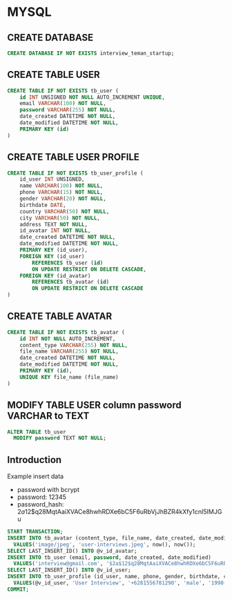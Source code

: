 # MYSQL

## CREATE DATABASE
```sql
CREATE DATABASE IF NOT EXISTS interview_teman_startup;
```

## CREATE TABLE USER
```sql
CREATE TABLE IF NOT EXISTS tb_user (
    id INT UNSIGNED NOT NULL AUTO_INCREMENT UNIQUE,
    email VARCHAR(100) NOT NULL,
    password VARCHAR(255) NOT NULL,
    date_created DATETIME NOT NULL,
    date_modified DATETIME NOT NULL,
    PRIMARY KEY (id)
)
```
## CREATE TABLE USER PROFILE
```sql
CREATE TABLE IF NOT EXISTS tb_user_profile (
    id_user INT UNSIGNED,
    name VARCHAR(100) NOT NULL,
    phone VARCHAR(15) NOT NULL,
    gender VARCHAR(20) NOT NULL,
    birthdate DATE,
    country VARCHAR(50) NOT NULL,
    city VARCHAR(50) NOT NULL,
    address TEXT NOT NULL,
    id_avatar INT NOT NULL,
    date_created DATETIME NOT NULL,
    date_modified DATETIME NOT NULL,
    PRIMARY KEY (id_user),
    FOREIGN KEY (id_user)
        REFERENCES tb_user (id)
        ON UPDATE RESTRICT ON DELETE CASCADE,
    FOREIGN KEY (id_avatar)
        REFERENCES tb_avatar (id)
        ON UPDATE RESTRICT ON DELETE CASCADE
)
```

## CREATE TABLE AVATAR
```sql
CREATE TABLE IF NOT EXISTS tb_avatar (
    id INT NOT NULL AUTO_INCREMENT,
    content_type VARCHAR(255) NOT NULL,
    file_name VARCHAR(255) NOT NULL,
    date_created DATETIME NOT NULL,
    date_modified DATETIME NOT NULL,
    PRIMARY KEY (id),
    UNIQUE KEY file_name (file_name)
)
```
## MODIFY TABLE USER column password VARCHAR to TEXT
```sql
ALTER TABLE tb_user
  MODIFY password TEXT NOT NULL;
```

## Introduction
Example insert data
- password with bcrypt
- password: 12345
- password_hash: $2a$12$q28MqtAaiXVACe8hwhRDXe6bC5F6uRbVjJhBZR4kXfy1cnI5IMJGu

```sql
START TRANSACTION;
INSERT INTO tb_avatar (content_type, file_name, date_created, date_modified)
  VALUES('image/jpeg', 'user-interviews.jpeg', now(), now());
SELECT LAST_INSERT_ID() INTO @v_id_avatar;
INSERT INTO tb_user (email, password, date_created, date_modified)
  VALUES('interview@gmail.com', '$2a$12$q28MqtAaiXVACe8hwhRDXe6bC5F6uRbVjJhBZR4kXfy1cnI5IMJGu', now(), now());
SELECT LAST_INSERT_ID() INTO @v_id_user;
INSERT INTO tb_user_profile (id_user, name, phone, gender, birthdate, country, city, address, id_avatar, date_created, date_modified) 
  VALUES(@v_id_user, 'User Interview', '+6281556781290', 'male', '1990-11-23', 'Indonesia', 'Jakarta', 'Jl Kb Pala I 17 RT 007/05, Dki Jakarta', @v_id_avatar, now(), now());
COMMIT;
```
